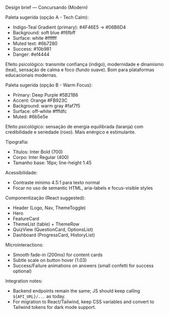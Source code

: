 Design brief — Concursando (Modern)

Paleta sugerida (opção A - Tech Calm):
- Indigo-Teal Gradient (primary): #4F46E5 -> #06B6D4
- Background: soft blue #f6fbff
- Surface: white #ffffff
- Muted text: #6b7280
- Success: #10b981
- Danger: #ef4444

Efeito psicológico: transmite confiança (indigo), modernidade e dinamismo (teal), sensação de calma e foco (fundo suave). Bom para plataformas educacionais modernas.

Paleta sugerida (opção B - Warm Focus):
- Primary: Deep Purple #5B21B6
- Accent: Orange #FB923C
- Background: warm gray #faf7f5
- Surface: off-white #fffdfc
- Muted: #6b5e5e

Efeito psicológico: sensação de energia equilibrada (laranja) com credibilidade e seriedade (roxo). Mais enérgico e estimulante.

Tipografia:
- Títulos: Inter Bold (700)
- Corpo: Inter Regular (400)
- Tamanho base: 16px; line-height 1.45

Acessibilidade:
- Contraste mínimo 4.5:1 para texto normal
- Focar no uso de semantic HTML, aria-labels e focus-visible styles

Componentização (React suggested):
- Header (Logo, Nav, ThemeToggle)
- Hero
- FeatureCard
- ThemeList (table) + ThemeRow
- QuizView (QuestionCard, OptionsList)
- Dashboard (ProgressCard, HistoryList)

Microinteractions:
- Smooth fade-in (200ms) for content cards
- Subtle scale on button hover (1.03)
- Success/Failure animations on answers (small confetti for success optional)

Integration notes:
- Backend endpoints remain the same; JS should keep calling `${API_URL}/...` as today.
- For migration to React/Tailwind, keep CSS variables and convert to Tailwind tokens for dark mode support.
